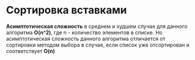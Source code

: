 Сортировка вставками
====================

**Асимптотическая сложность** в среднем и худшем случае для данного алгоритма **O(n^2)**, где n - количество элементов в списке. 
Но асимптотическая сложность данного алгоритма отличается от сортировки методом выбора в случае,
если список уже отсортирован и соответствует **O(n)**